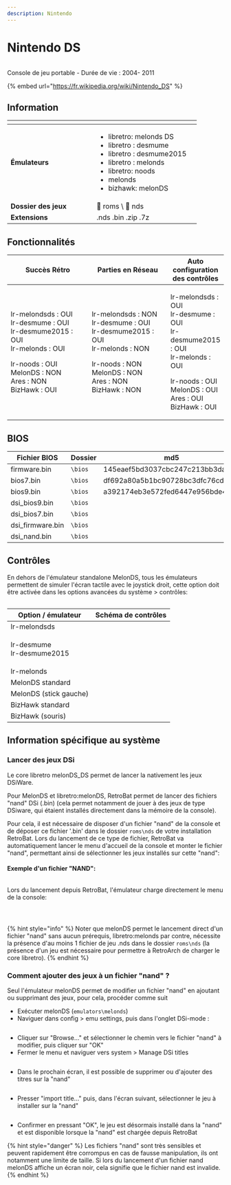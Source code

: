 ```yaml
---
description: Nintendo
---
```


# Nintendo DS

<div align="left"><figure><img src="https://raw.githubusercontent.com/fabricecaruso/es-theme-carbon/master/art/logos/nds.svg" alt=""><figcaption></figcaption></figure></div>

Console de jeu portable - Durée de vie : 2004- 2011

{% embed url="https://fr.wikipedia.org/wiki/Nintendo_DS" %}

## Information

<table data-header-hidden><thead><tr><th width="184"></th><th></th><th data-hidden></th></tr></thead><tbody><tr><td><strong>Émulateurs</strong></td><td><ul><li>libretro: melonds DS</li><li>libretro : desmume</li><li>libretro : desmume2015</li><li>libretro : melonds</li><li>libretro: noods</li><li>melonds</li><li>bizhawk: melonDS</li></ul></td><td></td></tr><tr><td><strong>Dossier des jeux</strong></td><td><span data-gb-custom-inline data-tag="emoji" data-code="1f4c1">📁</span> roms \ <span data-gb-custom-inline data-tag="emoji" data-code="1f4c2">📂</span> nds</td><td></td></tr><tr><td><strong>Extensions</strong></td><td>.nds .bin .zip .7z</td><td></td></tr></tbody></table>

## Fonctionnalités

<table><thead><tr><th width="256">Succès Rétro</th><th width="243">Parties en Réseau</th><th>Auto configuration des contrôles</th></tr></thead><tbody><tr><td><p>lr-melondsds : OUI<br>lr-desmume : OUI<br>lr-desmume2015 : OUI<br>lr-melonds : OUI</p><p>lr-noods : OUI<br>MelonDS : NON<br>Ares : NON<br>BizHawk : OUI</p></td><td><p>lr-melondsds : NON<br>lr-desmume : OUI<br>lr-desmume2015 : OUI<br>lr-melonds : NON</p><p>lr-noods : NON<br>MelonDS : NON<br>Ares : NON<br>BizHawk : NON</p></td><td><p>lr-melondsds : OUI<br>lr-desmume : OUI<br>lr-desmume2015 : OUI<br>lr-melonds : OUI</p><p>lr-noods : OUI<br>MelonDS : OUI<br>Ares : OUI<br>BizHawk : OUI</p></td></tr></tbody></table>

## BIOS

<table><thead><tr><th width="187">Fichier BIOS</th><th width="98">Dossier</th><th>md5</th></tr></thead><tbody><tr><td>firmware.bin</td><td><code>\bios</code></td><td>145eaef5bd3037cbc247c213bb3da1b3</td></tr><tr><td>bios7.bin</td><td><code>\bios</code></td><td>df692a80a5b1bc90728bc3dfc76cd948</td></tr><tr><td>bios9.bin</td><td><code>\bios</code></td><td>a392174eb3e572fed6447e956bde4b25</td></tr><tr><td>dsi_bios9.bin</td><td><code>\bios</code></td><td></td></tr><tr><td>dsi_bios7.bin</td><td><code>\bios</code></td><td></td></tr><tr><td>dsi_firmware.bin</td><td><code>\bios</code></td><td></td></tr><tr><td>dsi_nand.bin</td><td><code>\bios</code></td><td></td></tr></tbody></table>

## Contrôles

En dehors de l'émulateur standalone MelonDS, tous les émulateurs permettent de simuler l'écran tactile avec le joystick droit, cette option doit être activée dans les options avancées du système > contrôles:

<div align="left"><figure><img src="https://i.imgur.com/3SNiUdQ.png" alt=""><figcaption></figcaption></figure></div>

| Option / émulateur                  | Schéma de contrôles                                                                                                                                    |
| ----------------------------------- | ------------------------------------------------------------------------------------------------------------------------------------------------------ |
| lr-melondsds                        | <img src="https://github.com/RetroBat-Official/retrobat-tattoos/blob/main/default/nds_melondsds.png?raw=true" alt="" data-size="original">             |
| <p>lr-desmume<br>lr-desmume2015</p> | <img src="https://github.com/RetroBat-Official/retrobat-tattoos/blob/main/default/nds.png?raw=true" alt="" data-size="original">                       |
| lr-melonds                          | <img src="https://github.com/RetroBat-Official/retrobat-tattoos/blob/main/default/nds_melonds.png?raw=true" alt="" data-size="original">               |
| MelonDS standard                    | <img src="https://github.com/RetroBat-Official/retrobat-tattoos/blob/main/default/nds_melonds_standalone.png?raw=true" alt="" data-size="original">    |
| MelonDS (stick gauche)              | <img src="https://github.com/RetroBat-Official/retrobat-tattoos/blob/main/default/nds_melonds_standalone_ls.png?raw=true" alt="" data-size="original"> |
| BizHawk standard                    | <img src="https://github.com/RetroBat-Official/retrobat-tattoos/blob/main/default/nds_bizhawk.png?raw=true" alt="" data-size="original">               |
| BizHawk (souris)                    | <img src="https://github.com/RetroBat-Official/retrobat-tattoos/blob/main/default/nds_bizhawk_mouse.png?raw=true" alt="" data-size="original">         |

## Information spécifique au système

### Lancer des jeux DSi

Le core libretro melonDS\_DS permet de lancer la nativement les jeux DSiWare.

Pour MelonDS et libretro:melonDS, RetroBat permet de lancer des fichiers "nand" DSi (.bin) (cela permet notamment de jouer à des jeux de type DSiware, qui étaient installés directement dans la mémoire de la console).

Pour cela, il est nécessaire de disposer d'un fichier "nand" de la console et de déposer ce fichier '.bin' dans le dossier `roms\nds` de votre installation RetroBat. Lors du lancement de ce type de fichier, RetroBat va automatiquement lancer le menu d'accueil de la console et monter le fichier "nand", permettant ainsi de sélectionner les jeux installés sur cette "nand":

#### Exemple d'un fichier "NAND":

<div align="left"><figure><img src="https://i.imgur.com/gzpnw8S.png" alt=""><figcaption></figcaption></figure></div>

Lors du lancement depuis RetroBat, l'émulateur charge directement le menu de la console:

<div align="left"><figure><img src="https://i.imgur.com/m2XG9ZQ.png" alt=""><figcaption></figcaption></figure></div>

<div align="left"><figure><img src="https://i.imgur.com/CUHgynR.png" alt=""><figcaption></figcaption></figure></div>

<div align="left"><figure><img src="https://i.imgur.com/sPQNh6q.png" alt=""><figcaption></figcaption></figure></div>

{% hint style="info" %}
Noter que melonDS permet le lancement direct d'un fichier "nand" sans aucun prérequis,  libretro:melonds par contre, nécessite la présence d'au moins 1 fichier de jeu .nds dans le dossier `roms\nds` (la présence d'un jeu est nécessaire pour permettre à RetroArch de charger le core libretro).
{% endhint %}

### Comment ajouter des jeux à un fichier "nand" ?

Seul l'émulateur melonDS permet de modifier un fichier "nand" en ajoutant ou supprimant des jeux, pour cela, procéder comme suit

* Exécuter melonDS (`emulators\melonds`)
* Naviguer dans config > emu settings, puis dans l'onglet DSi-mode :

<div align="left"><figure><img src="https://i.imgur.com/KlcN2nS.png" alt=""><figcaption></figcaption></figure></div>

* Cliquer sur "Browse..." et sélectionner le chemin vers le fichier "nand" à modifier, puis cliquer sur "OK"
* Fermer le menu et naviguer vers system > Manage DSi titles

<div align="left"><figure><img src="https://i.imgur.com/z8t4zHy.png" alt=""><figcaption></figcaption></figure></div>

* Dans le prochain écran, il est possible de supprimer ou d'ajouter des titres sur la "nand"

<div align="left"><figure><img src="https://i.imgur.com/1Y5RUtd.png" alt=""><figcaption></figcaption></figure></div>

* Presser "import title..." puis, dans l'écran suivant, sélectionner le jeu à installer sur la "nand"

<div align="left"><figure><img src="https://i.imgur.com/tGcMnSu.png" alt=""><figcaption></figcaption></figure></div>

* Confirmer en pressant "OK", le jeu est désormais installé dans la "nand" et est disponible lorsque la "nand" est chargée depuis RetroBat

{% hint style="danger" %}
Les fichiers "nand" sont très sensibles et peuvent rapidement être corrompus en cas de fausse manipulation, ils ont notamment une limite de taille. Si lors du lancement d'un fichier nand melonDS affiche un écran noir, cela signifie que le fichier nand est invalide.
{% endhint %}
